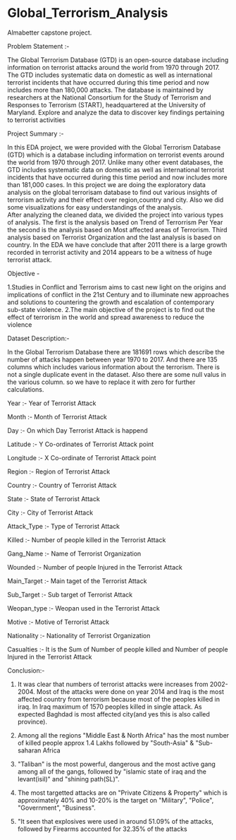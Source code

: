# Global_Terrorism_Analysis
Almabetter capstone project.

Problem Statement :-

The Global Terrorism Database (GTD) is an open-source database including information on terrorist attacks around the world from 1970 through 2017. The GTD includes systematic data on domestic as well as international terrorist incidents that have occurred during this time period and now includes more than 180,000 attacks. The database is maintained by researchers at the National Consortium for the Study of Terrorism and Responses to Terrorism (START), headquartered at the University of Maryland.
Explore and analyze the data to discover key findings pertaining to terrorist activities

Project Summary :-

In this EDA project, we were provided with the Global Terrorism Database (GTD) which is a database including information on terrorist events around the world from 1970 through 2017. Unlike many other event databases, the GTD includes systematic data on domestic as well as international terrorist incidents that have occurred during this time period and now includes more than 181,000 cases.
In this project we are doing the exploratory data analysis on the global terrorisam database to find out various insights of terrorism activity and their effect over region,country and city. Also we did some visualizations for easy understandings of the analysis.   
After analyzing the cleaned data, we divided the project into various types of analysis. The first is the analysis based on Trend of Terrorrism Per Year the second is the analysis based on Most affected areas of Terrorism. Third analysis based on Terrorist Organization and the last analysis is based on country.
In the EDA we have conclude that after 2011 there is a large growth recorded in terrorist activity and 2014 appears to be a witness of huge terrorist attack.

Objective -

1.Studies in Conflict and Terrorism aims to cast new light on the origins and implications of conflict in the 21st Century and to illuminate new approaches and solutions to countering the growth and escalation of contemporary sub-state violence.
2.The main objective of the project is to find out the effect of terrorism in the world and spread awareness to reduce the violence

Dataset Description:-

In the Global Terrorism Database there are 181691 rows which describe the number of attacks happen between year 1970 to 2017. And there are 135 columns which includes various information about the terrorism.
There is not a single duplicate event in the dataset.
Also there are some null valus in the various column. so we have to replace it with zero for further calculations.

Year :- Year of Terrorist Attack

Month :- Month of Terrorist Attack

Day :- On which Day Terrorist Attack is happend

Latitude :- Y Co-ordinates of Terrorist Attack point

Longitude :- X Co-ordinate of Terrorist Attack point

Region :- Region of Terrorist Attack

Country :- Country of Terrorist Attack

State :- State of Terrorist Attack

City :- City of Terrorist Attack

Attack_Type :- Type of Terrorist Attack

Killed :- Number of people killed in the Terrorist Attack

Gang_Name :- Name of Terrorist Organization

Wounded :- Number of people Injured in the Terrorist Attack

Main_Target :- Main taget of the Terrorist Attack

Sub_Target :- Sub target of Terrorist Attack

Weopan_type :- Weopan used in the Terrorist Attack

Motive :- Motive of Terrorist Attack

Nationality :- Nationality of Terrorist Organization

Casualties :- It is the Sum of Number of people killed and Number of people Injured in the Terrorist Attack


Conclusion:-

1. It was clear that numbers of terrorist attacks were increases from 2002-2004. Most of the attacks were done on year 2014 and Iraq is the most affected country from terrorism because most of the peoples killed in iraq. In Iraq maximum of 1570 peoples killed in single attack. As expected Baghdad is most affected city(and yes this is also called province).

2. Among all the regions "Middle East & North Africa" has the most number of killed people approx 1.4 Lakhs followed by "South-Asia" & "Sub-saharan Africa

3. "Taliban" is the most powerful, dangerous and the most active gang among all of the gangs, followed by "islamic state of iraq and the levant(isil)" and "shining path(SL)".

4. The most targetted attacks are on "Private Citizens & Property" which is approximately 40% and 10-20% is the target on "Military", "Police", "Government", "Business".

5. "It seen that explosives were used in around 51.09% of the attacks, followed by Firearms accounted for 32.35% of the attacks

